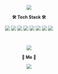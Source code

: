 <p align="center">
  <img src="https://capsule-render.vercel.app/api?type=waving&color=auto&height=300&section=header&text=LeeJeongMin&fontSize=90&fontColor=000000&animation=fadeIn"/>
</p>
<span>
  <p align="center">
    <b>🛠 Tech Stack 🛠</b>
  </p>
  <p align="center">
    <img src="https://img.shields.io/badge/Docker-2496ED.svg?&style=for-the-badge&logo=Docker&logoColor=white"/>
    <img src="https://img.shields.io/badge/C%20Sharp-239120.svg?&style=for-the-badge&logo=C%20Sharp&logoColor=white"/>
    <img src="https://img.shields.io/badge/Python-3776AB.svg?&style=for-the-badge&logo=Python&logoColor=white"/>
    <img src="https://img.shields.io/badge/Flask-000000.svg?&style=for-the-badge&logo=Flask&logoColor=white"/>
    <img src="https://img.shields.io/badge/Django-092E20.svg?&style=for-the-badge&logo=Django&logoColor=white"/>
    <img src="https://img.shields.io/badge/JavaScript-F7DF1E.svg?&style=for-the-badge&logo=JavaScript&logoColor=white"/>
    <img src="https://img.shields.io/badge/HTML5-E34F26.svg?&style=for-the-badge&logo=HTML5&logoColor=white"/>
    <a href="https://www.credly.com/badges/7965de73-d863-44ed-985c-1b0d8a97d101/public_url" target="_blank"><img src="https://img.shields.io/badge/amazonaws-232F3E?style=for-the-badge&logo=practitiona;&logoColor=white"/></a>
  </p>
</span>
</br>
<p align="center">
  <img src="https://github-readme-stats.vercel.app/api/top-langs/?username=jaruda-88&langs_count=8"/>
</p>
<p align="center">
  <b>🧸 Me 🧸</b>
</p>
<p align="center">
  <a href="mailto:jaruda88@gmail.com" target="_blank"><img src="https://img.shields.io/badge/Gmail-EA4335?style=flat-square&logo=Gmail&logoColor=white"/></a>
</p>

  

